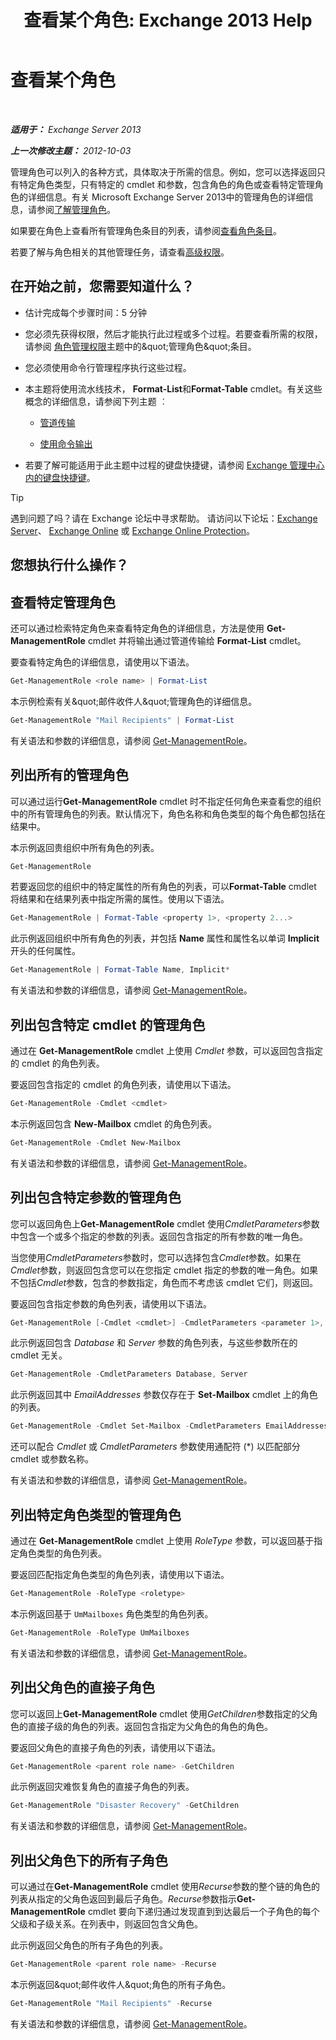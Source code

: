 ﻿---
title: '查看某个角色: Exchange 2013 Help'
TOCTitle: 查看某个角色
ms:assetid: 1875b15f-22db-4ede-b310-ea894d6211c8
ms:mtpsurl: https://technet.microsoft.com/zh-cn/library/Dd335117(v=EXCHG.150)
ms:contentKeyID: 50489966
ms.date: 05/21/2018
mtps_version: v=EXCHG.150
ms.translationtype: MT
---

# 查看某个角色

 

_**适用于：** Exchange Server 2013_

_**上一次修改主题：** 2012-10-03_

管理角色可以列入的各种方式，具体取决于所需的信息。例如，您可以选择返回只有特定角色类型，只有特定的 cmdlet 和参数，包含角色的角色或查看特定管理角色的详细信息。有关 Microsoft Exchange Server 2013中的管理角色的详细信息，请参阅[了解管理角色](understanding-management-roles-exchange-2013-help.md)。

如果要在角色上查看所有管理角色条目的列表，请参阅[查看角色条目](view-role-entries-exchange-2013-help.md)。

若要了解与角色相关的其他管理任务，请查看[高级权限](advanced-permissions-exchange-2013-help.md)。

## 在开始之前，您需要知道什么？

  - 估计完成每个步骤时间：5 分钟

  - 您必须先获得权限，然后才能执行此过程或多个过程。若要查看所需的权限，请参阅 [角色管理权限](role-management-permissions-exchange-2013-help.md)主题中的\&quot;管理角色\&quot;条目。

  - 您必须使用命令行管理程序执行这些过程。

  - 本主题将使用流水线技术， **Format-List**和**Format-Table** cmdlet。有关这些概念的详细信息，请参阅下列主题 ︰
    
      - [管道传输](https://technet.microsoft.com/zh-cn/library/aa998260\(v=exchg.150\))
    
      - [使用命令输出](working-with-command-output-exchange-2013-help.md)

  - 若要了解可能适用于此主题中过程的键盘快捷键，请参阅 [Exchange 管理中心内的键盘快捷键](keyboard-shortcuts-in-the-exchange-admin-center-exchange-online-protection-help.md)。

> [!TIP]  
> 遇到问题了吗？请在 Exchange 论坛中寻求帮助。 请访问以下论坛：<a href="https://go.microsoft.com/fwlink/p/?linkid=60612">Exchange Server</a>、 <a href="https://go.microsoft.com/fwlink/p/?linkid=267542">Exchange Online</a> 或 <a href="https://go.microsoft.com/fwlink/p/?linkid=285351">Exchange Online Protection</a>。


## 您想执行什么操作？

## 查看特定管理角色

还可以通过检索特定角色来查看特定角色的详细信息，方法是使用 **Get-ManagementRole** cmdlet 并将输出通过管道传输给 **Format-List** cmdlet。

要查看特定角色的详细信息，请使用以下语法。

```powershell
Get-ManagementRole <role name> | Format-List
```

本示例检索有关\&quot;邮件收件人\&quot;管理角色的详细信息。

```powershell
Get-ManagementRole "Mail Recipients" | Format-List
```

有关语法和参数的详细信息，请参阅 [Get-ManagementRole](https://technet.microsoft.com/zh-cn/library/dd351125\(v=exchg.150\))。

## 列出所有的管理角色

可以通过运行**Get-ManagementRole** cmdlet 时不指定任何角色来查看您的组织中的所有管理角色的列表。默认情况下，角色名称和角色类型的每个角色都包括在结果中。

本示例返回贵组织中所有角色的列表。

```powershell
Get-ManagementRole
```

若要返回您的组织中的特定属性的所有角色的列表，可以**Format-Table** cmdlet 将结果和在结果列表中指定所需的属性。使用以下语法。

```powershell
Get-ManagementRole | Format-Table <property 1>, <property 2...>
```

此示例返回组织中所有角色的列表，并包括 **Name** 属性和属性名以单词 **Implicit** 开头的任何属性。

```powershell
Get-ManagementRole | Format-Table Name, Implicit*
```

有关语法和参数的详细信息，请参阅 [Get-ManagementRole](https://technet.microsoft.com/zh-cn/library/dd351125\(v=exchg.150\))。

## 列出包含特定 cmdlet 的管理角色

通过在 **Get-ManagementRole** cmdlet 上使用 *Cmdlet* 参数，可以返回包含指定的 cmdlet 的角色列表。

要返回包含指定的 cmdlet 的角色列表，请使用以下语法。

```powershell
Get-ManagementRole -Cmdlet <cmdlet>
```

本示例返回包含 **New-Mailbox** cmdlet 的角色列表。

```powershell
Get-ManagementRole -Cmdlet New-Mailbox
```

有关语法和参数的详细信息，请参阅 [Get-ManagementRole](https://technet.microsoft.com/zh-cn/library/dd351125\(v=exchg.150\))。

## 列出包含特定参数的管理角色

您可以返回角色上**Get-ManagementRole** cmdlet 使用*CmdletParameters*参数中包含一个或多个指定的参数的列表。返回包含指定的所有参数的唯一角色。

当您使用*CmdletParameters*参数时，您可以选择包含*Cmdlet*参数。如果在*Cmdlet*参数，则返回包含您可以在您指定 cmdlet 指定的参数的唯一角色。如果不包括*Cmdlet*参数，包含的参数指定，角色而不考虑该 cmdlet 它们，则返回。

要返回包含指定参数的角色列表，请使用以下语法。

```powershell
Get-ManagementRole [-Cmdlet <cmdlet>] -CmdletParameters <parameter 1>, <parameter 2...>
```

此示例返回包含 *Database* 和 *Server* 参数的角色列表，与这些参数所在的 cmdlet 无关。

```powershell
Get-ManagementRole -CmdletParameters Database, Server
```

此示例返回其中 *EmailAddresses* 参数仅存在于 **Set-Mailbox** cmdlet 上的角色的列表。

```powershell
Get-ManagementRole -Cmdlet Set-Mailbox -CmdletParameters EmailAddresses
```

还可以配合 *Cmdlet* 或 *CmdletParameters* 参数使用通配符 (\*) 以匹配部分 cmdlet 或参数名称。

有关语法和参数的详细信息，请参阅 [Get-ManagementRole](https://technet.microsoft.com/zh-cn/library/dd351125\(v=exchg.150\))。

## 列出特定角色类型的管理角色

通过在 **Get-ManagementRole** cmdlet 上使用 *RoleType* 参数，可以返回基于指定角色类型的角色列表。

要返回匹配指定角色类型的角色列表，请使用以下语法。

```powershell
Get-ManagementRole -RoleType <roletype>
```

本示例返回基于 `UmMailboxes` 角色类型的角色列表。

```powershell
Get-ManagementRole -RoleType UmMailboxes
```

有关语法和参数的详细信息，请参阅 [Get-ManagementRole](https://technet.microsoft.com/zh-cn/library/dd351125\(v=exchg.150\))。

## 列出父角色的直接子角色

您可以返回上**Get-ManagementRole** cmdlet 使用*GetChildren*参数指定的父角色的直接子级的角色的列表。返回包含指定为父角色的角色的角色。

要返回父角色的直接子角色的列表，请使用以下语法。

```powershell
Get-ManagementRole <parent role name> -GetChildren
```

此示例返回灾难恢复角色的直接子角色的列表。

```powershell
Get-ManagementRole "Disaster Recovery" -GetChildren
```

有关语法和参数的详细信息，请参阅 [Get-ManagementRole](https://technet.microsoft.com/zh-cn/library/dd351125\(v=exchg.150\))。

## 列出父角色下的所有子角色

可以通过在**Get-ManagementRole** cmdlet 使用*Recurse*参数的整个链的角色的列表从指定的父角色返回到最后子角色。*Recurse*参数指示**Get-ManagementRole** cmdlet 要向下递归通过发现直到到达最后一个子角色的每个父级和子级关系。在列表中，则返回包含父角色。

此示例返回父角色的所有子角色的列表。

```powershell
Get-ManagementRole <parent role name> -Recurse
```

本示例返回\&quot;邮件收件人\&quot;角色的所有子角色。

```powershell
Get-ManagementRole "Mail Recipients" -Recurse
```

有关语法和参数的详细信息，请参阅 [Get-ManagementRole](https://technet.microsoft.com/zh-cn/library/dd351125\(v=exchg.150\))。

